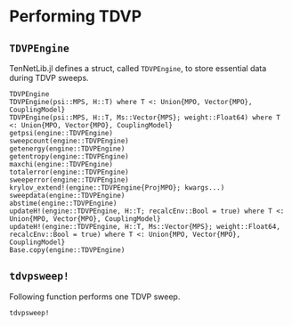 # Performing TDVP

## `TDVPEngine`

TenNetLib.jl defines a struct, called `TDVPEngine`, to store essential data during TDVP sweeps.

```@docs
TDVPEngine
TDVPEngine(psi::MPS, H::T) where T <: Union{MPO, Vector{MPO}, CouplingModel}
TDVPEngine(psi::MPS, H::T, Ms::Vector{MPS}; weight::Float64) where T <: Union{MPO, Vector{MPO}, CouplingModel}
getpsi(engine::TDVPEngine)
sweepcount(engine::TDVPEngine)
getenergy(engine::TDVPEngine)
getentropy(engine::TDVPEngine)
maxchi(engine::TDVPEngine)
totalerror(engine::TDVPEngine)
sweeperror(engine::TDVPEngine)
krylov_extend!(engine::TDVPEngine{ProjMPO}; kwargs...)
sweepdata(engine::TDVPEngine)
abstime(engine::TDVPEngine)
updateH!(engine::TDVPEngine, H::T; recalcEnv::Bool = true) where T <: Union{MPO, Vector{MPO}, CouplingModel}
updateH!(engine::TDVPEngine, H::T, Ms::Vector{MPS}; weight::Float64, recalcEnv::Bool = true) where T <: Union{MPO, Vector{MPO}, CouplingModel}
Base.copy(engine::TDVPEngine)
```

## `tdvpsweep!`

Following function performs one TDVP sweep.

```@docs
tdvpsweep!
```